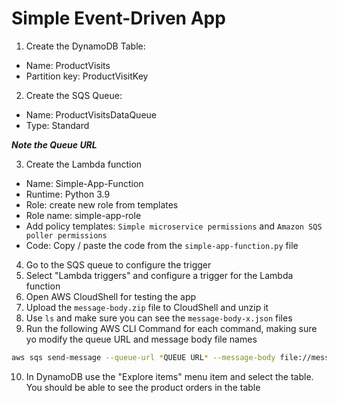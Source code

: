 # Simple Event-Driven App

1. Create the DynamoDB Table:
- Name: ProductVisits
- Partition key: ProductVisitKey
	
2. Create the SQS Queue:
- Name: ProductVisitsDataQueue
- Type: Standard
	
***Note the Queue URL***

3. Create the Lambda function
- Name: Simple-App-Function
- Runtime: Python 3.9
- Role: create new role from templates
- Role name: simple-app-role
- Add policy templates: `Simple microservice permissions` and `Amazon SQS poller permissions`
- Code: Copy / paste the code from the `simple-app-function.py` file
	
4. Go to the SQS queue to configure the trigger
5. Select "Lambda triggers" and configure a trigger for the Lambda function
6. Open AWS CloudShell for testing the app
7. Upload the `message-body.zip` file to CloudShell and unzip it
8. Use `ls` and make sure you can see the `message-body-x.json` files
9. Run the following AWS CLI Command for each command, making sure yo modify the queue URL and message body file names 

```bash
aws sqs send-message --queue-url *QUEUE URL* --message-body file://message-body-1.json
```

10. In DynamoDB use the "Explore items" menu item and select the table. You should be able to see the product orders in the table


